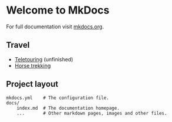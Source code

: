 # Welcome to MkDocs

For full documentation visit [mkdocs.org](http://mkdocs.org).

## Travel

* [Teletouring](travel/teletouring/) (unfinished)
* [Horse trekking](travel/horse-trekking/)

## Project layout

    mkdocs.yml    # The configuration file.
    docs/
        index.md  # The documentation homepage.
        ...       # Other markdown pages, images and other files.
